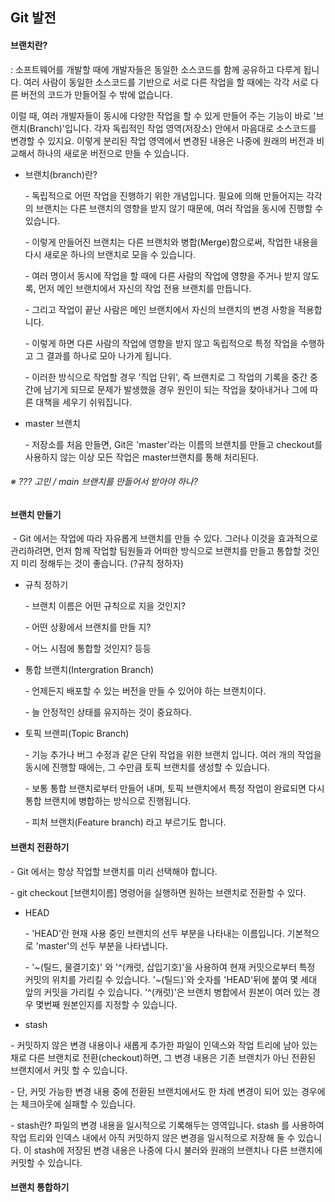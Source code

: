 ## Git 발전

#### 브랜치란?

: 소프트웨어를 개발할 때에 개발자들은 동일한 소스코드를 함께 공유하고 다루게 됩니다. 여러 사람이 동일한 소스코드를 기반으로 서로 다른 작업을 할 때에는 각각 서로 다른 버전의 코드가 만들어질 수 밖에 없습니다.  

이럴 때, 여러 개발자들이 동시에 다양한 작업을 할 수 있게 만들어 주는 기능이 바로 '브랜치(Branch)'입니다. 각자 독립적인 작업 영역(저장소)  안에서 마음대로 소스코드를 변경할 수 있지요. 이렇게 분리된 작업 영역에서 변경된 내용은 나중에 원래의 버전과 비교해서 하나의 새로운 버전으로 만들 수 있습니다.

- 브랜치(branch)란?

  

  \- 독립적으로 어떤 작업을 진행하기 위한 개념입니다. 필요에 의해 만들어지는 각각의 브랜치는 다른 브랜치의 영향을 받지 않기 때문에, 여러 작업을 동시에 진행할 수 있습니다.

  \- 이렇게 만들어진 브랜치는 다른 브랜치와 병합(Merge)함으로써, 작업한 내용을 다시 새로운 하나의 브랜치로 모을 수 있습니다.

  \- 여러 명이서 동시에 작업을 할 때에 다른 사람의 작업에 영향을 주거나 받지 않도록, 먼저 메인 브랜치에서 자신의 작업 전용 브랜치를 만듭니다.

  \- 그리고 작업이 끝난 사람은 메인 브랜치에서 자신의 브랜치의 변경 사항을 적용합니다. 

  \- 이렇게 하면 다른 사람의 작업에 영향을 받지 않고 독립적으로 특정 작업을 수행하고 그 결과를 하나로 모아 나가게 됩니다.

  \- 이러한 방식으로 작업할 경우 '직업 단위', 즉 브랜치로 그 작업의 기록을 중간 중간에 남기게 되므로 문제가 발생했을 경우 원인이 되는 작업을 찾아내거나 그에 따른 대책을 세우기 쉬워집니다.

- master 브랜치

  \- 저장소를 처음 만들면, Git은 'master'라는 이름의 브랜치를 만들고 checkout를 사용하지 않는 이상 모든 작업은 master브랜치를 통해 처리된다.

###### ※ ??? 고민 / main 브랜치를 만들어서 받아야 하나?

#### 브랜치 만들기

​	\- Git 에서는 작업에 따라 자유롭게 브랜치를 만들 수 있다. 그러나 이것을 효과적으로 관리하려면, 먼저 함께 작업할 팀원들과 어떠한 방식으로 브랜치를 만들고 통합할 것인지 미리 정해두는 것이 좋습니다. (?규칙 정하자)

- 규칙 정하기

  \- 브랜치 이름은 어떤 규칙으로 지을 것인지?

  \- 어떤 상황에서 브랜치를 만들 지?

  \- 어느 시점에 통합할 것인지? 등등

- 통합 브랜치(Intergration Branch)

  \- 언제든지 배포할 수 있는 버전을 만들 수 있어야 하는 브랜치이다.

  \- 늘 안정적인 상태를 유지하는 것이 중요하다.

- 토픽 브랜피(Topic Branch)

  \-  기능 추가나 버그 수정과 같은 단위 작업을 위한 브랜치 입니다.  여러 개의 작업을 동시에 진행할 때에는, 그 수만큼 토픽 브랜치를 생성할 수 있습니다.

  \- 보통 통합 브랜치로부터 만들어 내며, 토픽 브랜치에서 특정 작업이 완료되면 다시 통합 브랜치에 병합하는 방식으로 진행됩니다.

  \- 피처 브랜치(Feature branch) 라고 부르기도 합니다.



#### 브랜치 전환하기

\- Git 에서는 항상 작업할 브랜치를 미리 선택해야 합니다.

\- git checkout [브랜치이름] 명령어을 실행하면 원하는 브랜치로 전환할 수 있다.



- HEAD 

  \- 'HEAD'란 현재 사용 중인 브랜치의 선두 부분을 나타내는 이름입니다. 기본적으로 'master'의 선두 부분을 나타냅니다.

  \- '~(틸드, 물결기호)' 와 '^(캐럿, 삽입기호)'을 사용하여 현재 커밋으로부터 특정 커밋의 위치를 가리킬 수 있습니다. '~(틸드)`와 숫자를 'HEAD'뒤에 붙여 몇 세대 앞의 커밋을 가리킬 수 있습니다. '^(캐럿)'은 브랜치 병합에서 원본이 여러 있는 경우 몇번째 원본인지를 지정할 수 있습니다.

-  stash

  \- 커밋하지 않은 변경 내용이나 새롭게 추가한 파일이 인덱스와 작업 트리에 남아 있는 채로 다른 브랜치로 전환(checkout)하면, 그  변경 내용은 기존 브랜치가 아닌 전환된 브랜치에서 커밋 할 수 있습니다.

  \- 단, 커밋 가능한 변경 내용 중에 전환된 브랜치에서도 한 차례 변경이 되어 있는 경우에는 체크아웃에 실패할 수 있습니다.

  \- stash란?  파일의 변경 내용을 일시적으로 기록해두는 영역입니다. stash 를 사용하여 작업 트리와 인덱스 내에서 아직 커밋하지 않은 변경을 일시적으로 저장해 둘 수 있습니다. 이 stash에 저장된 변경 내용은 나중에 다시 불러와 원래의 브랜치나 다른 브랜치에 커밋할 수 있습니다.



#### 브랜치 통합하기





###### 







